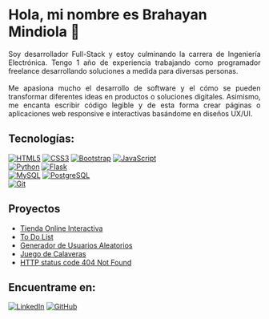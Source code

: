 # Hola, mi nombre es Brahayan Mindiola 👋

<div align="justify">
Soy desarrollador Full-Stack y estoy culminando la carrera de Ingeniería Electrónica. Tengo 1 año de experiencia trabajando como programador freelance desarrollando soluciones a medida para diversas personas.
</br> </br>
Me apasiona mucho el desarrollo de software y el cómo se pueden transformar diferentes ideas en productos o soluciones digitales. Asimismo, me encanta escribir código legible y de esta forma crear páginas o aplicaciones web responsive e interactivas basándome en diseños UX/UI.
</div>

## Tecnologías:
[![HTML5](https://img.shields.io/badge/html5-F06529?style=for-the-badge&logo=html5&logoColor=white&labelColor=E34C26)]()
[![CSS3](https://img.shields.io/badge/CSS3-2965F1?style=for-the-badge&logo=css3&logoColor=white&labelColor=264DE4)]()
[![Bootstrap](https://img.shields.io/badge/Bootstrap-602C50?style=for-the-badge&logo=bootstrap&logoColor=white&labelColor=080135)]()
[![JavaScript](https://img.shields.io/badge/JavaScript-F0DB4F?style=for-the-badge&logo=javascript&logoColor=white&labelColor=323330)]()
</br>
[![Python](https://img.shields.io/badge/Python-FFE873?style=for-the-badge&logo=python&logoColor=white&labelColor=306998)]()
[![Flask](https://img.shields.io/badge/Flask-EEEEEE?style=for-the-badge&logo=flask&logoColor=white&labelColor=101010)]()
</br>
[![MySQL](https://img.shields.io/badge/MySQL-F29111?style=for-the-badge&logo=MySQL&logoColor=white&labelColor=00758F)]()
[![PostgreSQL](https://img.shields.io/badge/PostgreSQL-848484?style=for-the-badge&logo=PostgreSQL&logoColor=white&labelColor=0064a5)]()
</br>
[![Git](https://img.shields.io/badge/Git-3d2c00?style=for-the-badge&logo=Git&logoColor=white&labelColor=f34f29)]()

## Proyectos
- [Tienda Online Interactiva](https://bmindiola.github.io/yard-sale-js/)
- [To Do List](https://bmindiola-todo-list.netlify.app/)
- [Generador de Usuarios Aleatorios](https://bmindiola.github.io/random-user/)
- [Juego de Calaveras](https://skull-game.netlify.app/)
- [HTTP status code 404 Not Found](https://bmindiola.github.io/404-Not-Found/)

## Encuentrame en:
[![LinkedIn](https://img.shields.io/badge/LinkedIn-@brahayan_mindiola-0E76A8?style=for-the-badge&logo=linkedin&logoColor=white&labelColor=101010)](https://www.linkedin.com/in/brahayan-mindiola)
[![GitHub](https://img.shields.io/badge/Gmail-bmindiola.dev@gmail.com-4285f4?style=for-the-badge&logo=gmail&logoColor=white&labelColor=BB001B)](mailto:bmindiola.dev@gmail.com)
